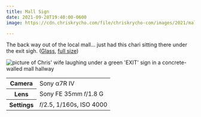 ```yaml
---
title: Mall Sign
date: 2021-09-28T19:40:00-0600
image: https://cdn.chriskrycho.com/file/chriskrycho-com/images/2021/mall-sign-thumb.jpg

---
```


The back way out of the local mall… just had this chari sitting there under the exit sigh. ([Glass][glass], [full size][full])

[glass]: https://glass.photo/chriskrycho/71L9kRVv3uPDILbVCoRcfA
[full]: https://cdn.chriskrycho.com/file/chriskrycho-com/images/2021/mall-sign.jpg

<img src="https://cdn.chriskrycho.com/file/chriskrycho-com/images/2021/mall-sign-thumb.jpg" alt="picture of Chris' wife laughing under a green 'EXIT' sign in a concrete-walled mall hallway" />

<table>
  <tr>
    <th scope='row'>Camera</th>
    <td>Sony α7R IV</td>
  </tr>
  <tr>
    <th scope='row'>Lens</th>
    <td>Sony FE 35mm 𝑓/1.8 G</td>
  </tr>
  <tr>
    <th scope='row'>Settings</th>
    <td>𝑓/2.5, 1/160s, <abbr>ISO</abbr> 4000</td>
  </tr>
</table>